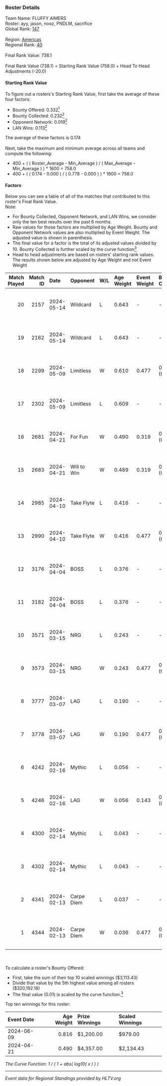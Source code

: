### Roster Details<br />
Team Name: FLUFFY AIMERS<br />
Roster: ayy, jason, nooz, PNDLM, sacrifice<br />
Global Rank: [147](../standings_global.md)<br />
<br />
Region: [Americas]( ../standings_americas.md)<br />
Regional Rank: [40]( ../standings_americas.md)<br />
<br />
Final Rank Value:  738.1<br />
<br />
Final Rank Value (738.1) = Starting Rank Value (758.0) + Head To Head Adjustments (-20.0)<br />

#### Starting Rank Value<br />
To figure out a rosters's Starting Rank Value, first take the average of these four factors:<br />
- Bounty Offered: 0.332[<sup>1</sup>](#table2)
- Bounty Collected: 0.232[<sup>2</sup>](#table1)
- Opponent Network: 0.019[<sup>2</sup>](#table1)
- LAN Wins: 0.113[<sup>2</sup>](#table1)

The average of these factors is 0.174<br />
<br />
Next, take the maximum and minimum average across all teams and compute the following:<br />
- 400 + ( ( Roster_Average - Min_Average ) / ( Max_Average - Min_Average ) ) * 1600 = 758.0
- 400 + ( ( 0.174 - 0.000 ) / ( 0.778 - 0.000 ) ) * 1600 = 758.0


#### Factors<br />
Below you can see a table of all of the matches that contributed to this roster's Final Rank Value.<br />
Note:<br />

- For Bounty Collected, Opponent Network, and LAN Wins, we consider only the ten best results over the past 6 months.
- Raw values for those factors are multiplied by Age Weight. Bounty and Opponent Network values are also multiplied by Event Weight. The adjusted value is shown in parenthesis.
- The final value for a factor is the total of its adjusted values divided by 10. Bounty Collected is further scaled by the curve function[<sup>3</sup>](#curveFunction)
- Head to head adjustments are based on rosters' starting rank values. The results shown below are adjusted by Age Weight and not Event Weight
<span id="table1"></span><br />


| Match Played | Match ID | Date       | Opponent    | W/L | Age Weight | Event Weight | Bounty Collected | Opponent Network | LAN Wins  | H2H Adj. | Roster                                 |
| -: | -: | :- | :- | :- | :- | :- | :- | :- | :- | -: | :- |
|           20 |     2157 | 2024-05-14 | Wildcard    | L   | 0.643      | -            | -                | -                | -         |    -6.16 | ayy, jason, nooz, PNDLM, sacrifice     |
|           19 |     2162 | 2024-05-14 | Wildcard    | L   | 0.643      | -            | -                | -                | -         |    -6.47 | ayy, jason, nooz, PNDLM, sacrifice     |
|           18 |     2299 | 2024-05-09 | Limitless   | W   | 0.610      | 0.477        | 0.001 (0.000)    | 0.159 (0.046)    | 0 (0.000) |     6.90 | ayy, jason, nooz, PNDLM, sacrifice     |
|           17 |     2302 | 2024-05-09 | Limitless   | L   | 0.609      | -            | -                | -                | -         |   -12.63 | ayy, jason, nooz, PNDLM, sacrifice     |
|           16 |     2681 | 2024-04-21 | For Fun     | W   | 0.490      | 0.319        | 0.003 (0.001)    | 0.019 (0.003)    | 1 (0.490) |     5.88 | ayy, brett, Fr3nk1e, jason, PNDLM      |
|           15 |     2683 | 2024-04-21 | Will to Win | W   | 0.489      | 0.319        | 0.001 (0.000)    | 0.000 (0.000)    | 1 (0.489) |     3.36 | ayy, brett, Fr3nk1e, jason, PNDLM      |
|           14 |     2985 | 2024-04-10 | Take Flyte  | L   | 0.416      | -            | -                | -                | -         |    -7.64 | ayy, intra, jason, PNDLM, sacrifice    |
|           13 |     2990 | 2024-04-10 | Take Flyte  | W   | 0.416      | 0.477        | 0.002 (0.000)    | 0.231 (0.046)    | 0 (0.000) |     5.58 | ayy, jason, nooz, PNDLM, sacrifice     |
|           12 |     3176 | 2024-04-04 | BOSS        | L   | 0.376      | -            | -                | -                | -         |    -5.20 | ayy, intra, jason, nooz, sacrifice     |
|           11 |     3182 | 2024-04-04 | BOSS        | L   | 0.376      | -            | -                | -                | -         |    -5.37 | ayy, intra, jason, PNDLM, sacrifice    |
|           10 |     3571 | 2024-03-15 | NRG         | L   | 0.243      | -            | -                | -                | -         |    -2.96 | ayy, intra, jason, PNDLM, sacrifice    |
|            9 |     3573 | 2024-03-15 | NRG         | W   | 0.243      | 0.477        | 0.020 (0.002)    | 0.502 (0.058)    | 0 (0.000) |     4.78 | ayy, intra, jason, PNDLM, sacrifice    |
|            8 |     3777 | 2024-03-07 | LAG         | L   | 0.190      | -            | -                | -                | -         |    -2.42 | ayy, jason, LEARSI, PNDLM, sacrifice   |
|            7 |     3778 | 2024-03-07 | LAG         | W   | 0.190      | 0.477        | 0.012 (0.001)    | 0.376 (0.034)    | 0 (0.000) |     3.62 | ayy, jason, LEARSI, PNDLM, sacrifice   |
|            6 |     4242 | 2024-02-16 | Mythic      | L   | 0.056      | -            | -                | -                | -         |    -0.79 | intra, jason, LEARSI, PNDLM, sacrifice |
|            5 |     4246 | 2024-02-16 | LAG         | W   | 0.056      | 0.143        | 0.012 (0.000)    | 0.376 (0.003)    | 0 (0.000) |     1.07 | intra, jason, LEARSI, PNDLM, sacrifice |
|            4 |     4300 | 2024-02-14 | Mythic      | L   | 0.043      | -            | -                | -                | -         |    -0.62 | intra, jason, LEARSI, PNDLM, sacrifice |
|            3 |     4302 | 2024-02-14 | Mythic      | L   | 0.043      | -            | -                | -                | -         |    -0.62 | intra, jason, LEARSI, PNDLM, sacrifice |
|            2 |     4341 | 2024-02-13 | Carpe Diem  | L   | 0.037      | -            | -                | -                | -         |    -0.71 | intra, jason, LEARSI, PNDLM, sacrifice |
|            1 |     4344 | 2024-02-13 | Carpe Diem  | W   | 0.036      | 0.477        | 0.005 (0.000)    | 0.035 (0.001)    | 0 (0.000) |     0.44 | intra, jason, LEARSI, PNDLM, sacrifice |

<br />
<span id="table2"></span><br />
To calculate a roster's Bounty Offered:<br />

- First, take the sum of their top 10 scaled winnings ($3,113.43)
- Divide that value by the 5th highest value among all rosters ($320,192.18)
- The final value (0.01) is scaled by the curve function.[<sup>3</sup>](#curveFunction)

Top ten winnings for this roster:<br />

| Event Date | Age Weight | Prize Winnings | Scaled Winnings |
| :- | -: | :- | :- |
| 2024-06-09 |      0.816 | $1,200.00      | $979.00         |
| 2024-04-21 |      0.490 | $4,357.00      | $2,134.43       |


<span id="curveFunction"></span>_The Curve Function: 1 / ( 1 + abs( log10( x ) ) )_<br />

---
_Event data for Regional Standings provided by HLTV.org_<br />
